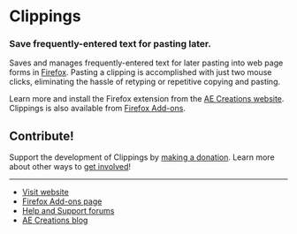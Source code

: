 # Clippings
### Save frequently-entered text for pasting later.

Saves and manages frequently-entered text for later pasting into web page forms in [Firefox](https://www.mozilla.org/en-US/firefox/). Pasting a clipping is accomplished with just two mouse clicks, eliminating the hassle of retyping or repetitive copying and pasting.

Learn more and install the Firefox extension from the [AE Creations website](https://aecreations.sourceforge.io/clippings/). Clippings is also available from [Firefox Add-ons](https://addons.mozilla.org/en-US/firefox/addon/clippings/).

## Contribute!

Support the development of Clippings by [making a donation](https://aecreations.sourceforge.io/clippings/donate.php).  Learn more about other ways to [get involved](https://aecreations.sourceforge.io/clippings/contribute.php)!

---

* [Visit website](https://aecreations.sourceforge.io/clippings/index.php)
* [Firefox Add-ons page](https://addons.mozilla.org/en-US/firefox/addon/clippings/)
* [Help and Support forums](https://groups.google.com/d/forum/aecreations-help)
* [AE Creations blog](https://aecreations.blogspot.com/)
